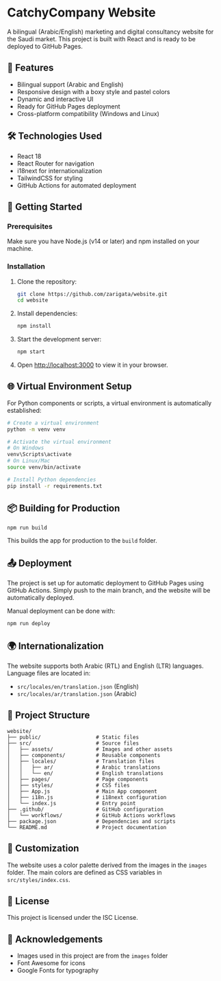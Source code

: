 # CatchyCompany Website

A bilingual (Arabic/English) marketing and digital consultancy website for the Saudi market. This project is built with React and is ready to be deployed to GitHub Pages.

## 🌟 Features

- Bilingual support (Arabic and English)
- Responsive design with a boxy style and pastel colors
- Dynamic and interactive UI
- Ready for GitHub Pages deployment
- Cross-platform compatibility (Windows and Linux)

## 🛠️ Technologies Used

- React 18
- React Router for navigation
- i18next for internationalization
- TailwindCSS for styling
- GitHub Actions for automated deployment

## 🚀 Getting Started

### Prerequisites

Make sure you have Node.js (v14 or later) and npm installed on your machine.

### Installation

1. Clone the repository:
   ```bash
   git clone https://github.com/zarigata/website.git
   cd website
   ```

2. Install dependencies:
   ```bash
   npm install
   ```

3. Start the development server:
   ```bash
   npm start
   ```

4. Open [http://localhost:3000](http://localhost:3000) to view it in your browser.

## 🌐 Virtual Environment Setup

For Python components or scripts, a virtual environment is automatically established:

```bash
# Create a virtual environment
python -m venv venv

# Activate the virtual environment
# On Windows
venv\Scripts\activate
# On Linux/Mac
source venv/bin/activate

# Install Python dependencies
pip install -r requirements.txt
```

## 📦 Building for Production

```bash
npm run build
```

This builds the app for production to the `build` folder.

## 📤 Deployment

The project is set up for automatic deployment to GitHub Pages using GitHub Actions. Simply push to the main branch, and the website will be automatically deployed.

Manual deployment can be done with:

```bash
npm run deploy
```

## 🌍 Internationalization

The website supports both Arabic (RTL) and English (LTR) languages. Language files are located in:

- `src/locales/en/translation.json` (English)
- `src/locales/ar/translation.json` (Arabic)

## 📂 Project Structure

```
website/
├── public/                  # Static files
├── src/                     # Source files
│   ├── assets/              # Images and other assets
│   ├── components/          # Reusable components
│   ├── locales/             # Translation files
│   │   ├── ar/              # Arabic translations
│   │   └── en/              # English translations
│   ├── pages/               # Page components
│   ├── styles/              # CSS files
│   ├── App.js               # Main App component
│   ├── i18n.js              # i18next configuration
│   └── index.js             # Entry point
├── .github/                 # GitHub configuration
│   └── workflows/           # GitHub Actions workflows
├── package.json             # Dependencies and scripts
└── README.md                # Project documentation
```

## 🎨 Customization

The website uses a color palette derived from the images in the `images` folder. The main colors are defined as CSS variables in `src/styles/index.css`.

## 📄 License

This project is licensed under the ISC License.

## 🙏 Acknowledgements

- Images used in this project are from the `images` folder
- Font Awesome for icons
- Google Fonts for typography
